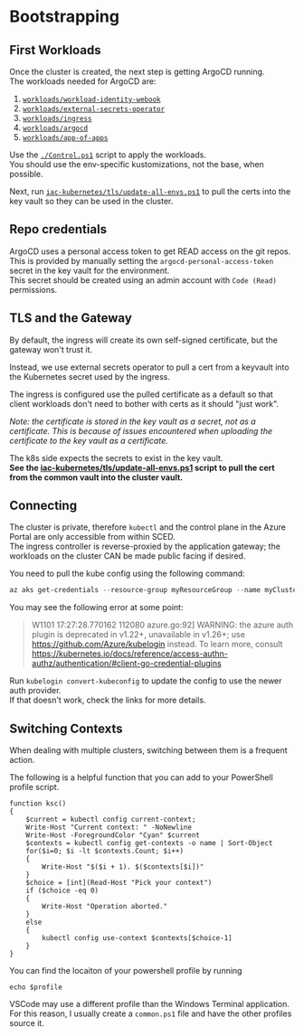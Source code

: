# Bootstrapping

## First Workloads

Once the cluster is created, the next step is getting ArgoCD running.  
The workloads needed for ArgoCD are:

1. [`workloads/workload-identity-webook`](./workloads/workload-identity-webook)
1. [`workloads/external-secrets-operator`](./workloads/external-secrets-operator)
1. [`workloads/ingress`](./workloads/ingress)
1. [`workloads/argocd`](./workloads/argocd)
1. [`workloads/app-of-apps`](./workloads/app-of-apps)

Use the [`./Control.ps1`](./Control.ps1) script to apply the workloads.  
You should use the env-specific kustomizations, not the base, when possible.

Next, run [`iac-kubernetes/tls/update-all-envs.ps1`](./tls/update-all-envs.ps1) to pull the certs into the key vault so they can be used in the cluster.

## Repo credentials

ArgoCD uses a personal access token to get READ access on the git repos. This is provided by manually setting the `argocd-personal-access-token` secret in the key vault for the environment.  
This secret should be created using an admin account with `Code (Read)` permissions.

## TLS and the Gateway

By default, the ingress will create its own self-signed certificate, but the gateway won't trust it.

Instead, we use external secrets operator to pull a cert from a keyvault into the Kubernetes secret used by the ingress.

The ingress is configured use the pulled certificate as a default so that client workloads don't need to bother with certs as it should "just work".

_Note: the certificate is stored in the key vault as a secret, not as a certificate. This is because of issues encountered when uploading the certificate to the key vault as a certificate._

The k8s side expects the secrets to exist in the key vault.  
**See the [iac-kubernetes/tls/update-all-envs.ps1](./tls/update-all-envs.ps1) script to pull the cert from the common vault into the cluster vault.**

## Connecting

The cluster is private, therefore `kubectl` and the control plane in the Azure Portal are only accessible from within SCED.  
The ingress controller is reverse-proxied by the application gateway; the workloads on the cluster CAN be made public facing if desired.

You need to pull the kube config using the following command:

```powershell
az aks get-credentials --resource-group myResourceGroup --name myCluster --subscription mySubscription
```

You may see the following error at some point:

> W1101 17:27:28.770162  112080 azure.go:92] WARNING: the azure auth plugin is deprecated in v1.22+, unavailable in v1.26+; use https://github.com/Azure/kubelogin instead.
> To learn more, consult https://kubernetes.io/docs/reference/access-authn-authz/authentication/#client-go-credential-plugins

Run `kubelogin convert-kubeconfig` to update the config to use the newer auth provider.  
If that doesn't work, check the links for more details.

## Switching Contexts

When dealing with multiple clusters, switching between them is a frequent action.

The following is a helpful function that you can add to your PowerShell profile script.

```pwsh
function ksc()
{
    $current = kubectl config current-context;
    Write-Host "Current context: " -NoNewline
    Write-Host -ForegroundColor "Cyan" $current
    $contexts = kubectl config get-contexts -o name | Sort-Object
    for($i=0; $i -lt $contexts.Count; $i++)
    {
        Write-Host "$($i + 1). $($contexts[$i])"
    }
    $choice = [int](Read-Host "Pick your context")
    if ($choice -eq 0)
    {
        Write-Host "Operation aborted."
    }
    else
    {
        kubectl config use-context $contexts[$choice-1]
    }
}
```

You can find the locaiton of your powershell profile by running

```pwsh
echo $profile
```

VSCode may use a different profile than the Windows Terminal application. For this reason, I usually create a `common.ps1` file and have the other profiles source it.
